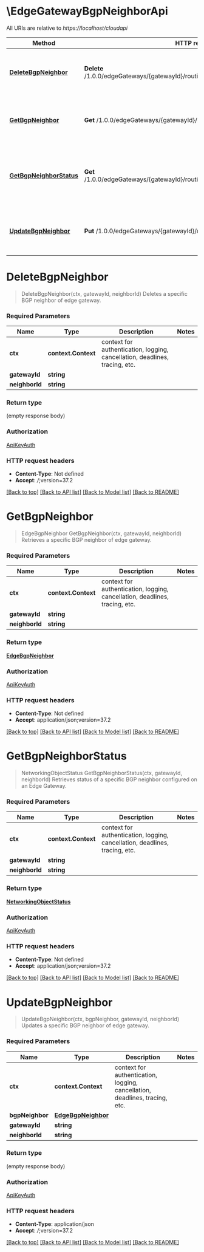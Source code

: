 # \EdgeGatewayBgpNeighborApi

All URIs are relative to *https://localhost/cloudapi*

Method | HTTP request | Description
------------- | ------------- | -------------
[**DeleteBgpNeighbor**](EdgeGatewayBgpNeighborApi.md#DeleteBgpNeighbor) | **Delete** /1.0.0/edgeGateways/{gatewayId}/routing/bgp/neighbors/{neighborId} | Deletes a specific BGP neighbor of edge gateway.
[**GetBgpNeighbor**](EdgeGatewayBgpNeighborApi.md#GetBgpNeighbor) | **Get** /1.0.0/edgeGateways/{gatewayId}/routing/bgp/neighbors/{neighborId} | Retrieves a specific BGP neighbor of edge gateway.
[**GetBgpNeighborStatus**](EdgeGatewayBgpNeighborApi.md#GetBgpNeighborStatus) | **Get** /1.0.0/edgeGateways/{gatewayId}/routing/bgp/neighbors/{neighborId}/status | Retrieves status of a specific BGP neighbor configured on an Edge Gateway.
[**UpdateBgpNeighbor**](EdgeGatewayBgpNeighborApi.md#UpdateBgpNeighbor) | **Put** /1.0.0/edgeGateways/{gatewayId}/routing/bgp/neighbors/{neighborId} | Updates a specific BGP neighbor of edge gateway.


# **DeleteBgpNeighbor**
> DeleteBgpNeighbor(ctx, gatewayId, neighborId)
Deletes a specific BGP neighbor of edge gateway.

### Required Parameters

Name | Type | Description  | Notes
------------- | ------------- | ------------- | -------------
 **ctx** | **context.Context** | context for authentication, logging, cancellation, deadlines, tracing, etc.
  **gatewayId** | **string**|  | 
  **neighborId** | **string**|  | 

### Return type

 (empty response body)

### Authorization

[ApiKeyAuth](../README.md#ApiKeyAuth)

### HTTP request headers

 - **Content-Type**: Not defined
 - **Accept**: *_/_*;version=37.2

[[Back to top]](#) [[Back to API list]](../README.md#documentation-for-api-endpoints) [[Back to Model list]](../README.md#documentation-for-models) [[Back to README]](../README.md)

# **GetBgpNeighbor**
> EdgeBgpNeighbor GetBgpNeighbor(ctx, gatewayId, neighborId)
Retrieves a specific BGP neighbor of edge gateway.

### Required Parameters

Name | Type | Description  | Notes
------------- | ------------- | ------------- | -------------
 **ctx** | **context.Context** | context for authentication, logging, cancellation, deadlines, tracing, etc.
  **gatewayId** | **string**|  | 
  **neighborId** | **string**|  | 

### Return type

[**EdgeBgpNeighbor**](EdgeBgpNeighbor.md)

### Authorization

[ApiKeyAuth](../README.md#ApiKeyAuth)

### HTTP request headers

 - **Content-Type**: Not defined
 - **Accept**: application/json;version=37.2

[[Back to top]](#) [[Back to API list]](../README.md#documentation-for-api-endpoints) [[Back to Model list]](../README.md#documentation-for-models) [[Back to README]](../README.md)

# **GetBgpNeighborStatus**
> NetworkingObjectStatus GetBgpNeighborStatus(ctx, gatewayId, neighborId)
Retrieves status of a specific BGP neighbor configured on an Edge Gateway.

### Required Parameters

Name | Type | Description  | Notes
------------- | ------------- | ------------- | -------------
 **ctx** | **context.Context** | context for authentication, logging, cancellation, deadlines, tracing, etc.
  **gatewayId** | **string**|  | 
  **neighborId** | **string**|  | 

### Return type

[**NetworkingObjectStatus**](NetworkingObjectStatus.md)

### Authorization

[ApiKeyAuth](../README.md#ApiKeyAuth)

### HTTP request headers

 - **Content-Type**: Not defined
 - **Accept**: application/json;version=37.2

[[Back to top]](#) [[Back to API list]](../README.md#documentation-for-api-endpoints) [[Back to Model list]](../README.md#documentation-for-models) [[Back to README]](../README.md)

# **UpdateBgpNeighbor**
> UpdateBgpNeighbor(ctx, bgpNeighbor, gatewayId, neighborId)
Updates a specific BGP neighbor of edge gateway.

### Required Parameters

Name | Type | Description  | Notes
------------- | ------------- | ------------- | -------------
 **ctx** | **context.Context** | context for authentication, logging, cancellation, deadlines, tracing, etc.
  **bgpNeighbor** | [**EdgeBgpNeighbor**](EdgeBgpNeighbor.md)|  | 
  **gatewayId** | **string**|  | 
  **neighborId** | **string**|  | 

### Return type

 (empty response body)

### Authorization

[ApiKeyAuth](../README.md#ApiKeyAuth)

### HTTP request headers

 - **Content-Type**: application/json
 - **Accept**: *_/_*;version=37.2

[[Back to top]](#) [[Back to API list]](../README.md#documentation-for-api-endpoints) [[Back to Model list]](../README.md#documentation-for-models) [[Back to README]](../README.md)


